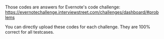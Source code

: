Those codes are answers for Evernote's code challenge:
https://evernotechallenge.interviewstreet.com/challenges/dashboard/#problems

You can directly upload these codes for each challenge.
They are 100% correct for all testcases.
